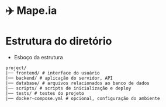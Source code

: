 # ✈️ Mape.ia

# Estrutura do diretório
- Esboço da estrutura

```
project/
|── frontend/ # interface do usuário
|── backend/ # aplicação do servidor, API
|── database/ # arquivos relacionados ao banco de dados
|── scripts/ # scripts de inicialização e deploy
|── tests/ # testes do projeto
|── docker-compose.yml # opcional, configuração do ambiente
```